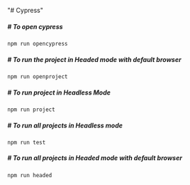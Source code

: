 "# Cypress" 

##### # To open cypress
`npm run opencypress`

##### # To run the project in Headed mode with default browser
`npm run openproject`

##### # To run project in Headless Mode
`npm run project`

##### # To run all projects in Headless mode
`npm run test`

##### # To run all projects in Headed mode with default browser
 `npm run headed`